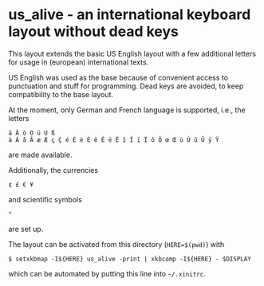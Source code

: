 us_alive - an international keyboard layout without dead keys
=============================================================

This layout extends the basic US English layout with a few additional
letters for usage in (european) international texts.

US English was used as the base because of convenient access to
punctuation and stuff for programming. Dead keys are avoided, to keep
compatibility to the base layout.

At the moment, only German and French language is supported,
i.e., the letters

    ä Ä ö Ö ü Ü ß
    à À â Â æ Æ ç Ç é É è È ê Ê ë Ë î Î ï Ï ô Ô œ Œ ù Ù û Û ÿ Ÿ

are made available.

Additionally, the currencies

    ¢ £ € ¥

and scientific symbols

    °

are set up.


The layout can be activated from this directory (`HERE=$(pwd)`) with

    $ setxkbmap -I${HERE} us_alive -print | xkbcomp -I${HERE} - $DISPLAY

which can be automated by putting this line into `~/.xinitrc`.
